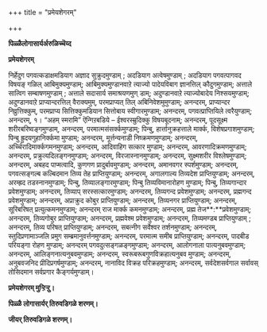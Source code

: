 +++
title = "प्रमेयशेगरम्"

+++

**पिळ्ळैलोगासार्यर्अरुळिच्चॆय्द**

**प्रमेयशेगरम्**

निर्हेदुग पगवत्कडाक्षमडियाग अज्ञाद सुक्रुदमुण्डाम् ; अदडियाग अत्वेषमुण्डाम् ; अदडियाग पगवत्पागवद विषयङ् गळिल् आबिमुक्यमुण्डाम्; आबिमुक्यमुण्डानवाऱे त्याज्यो पादेयविबाग ज्ञानत्तिल् कौदुगमुण्डाम्; अत्ताले सात्विग सम्बाषणमुण्डाम् ; अत्ताले सदासार्य समाश्रयणमुण् डाम्; अदुण्डानवाऱे त्याज्योबादेय निश्सयमुण्डाम्; अदुण्डानवाऱे प्राप्यान्दरत्तिल् वैराक्यमुम्, परमप्राप्यत् तिल् अबिनिवेशमुमुण्डाम्; अनन्दरम्, प्राप्यान्दर निव्रुत्तिक्कुम्, परमप्राप्य सित्तिक्कुमडियान सित्तोबाय स्वीगारमुण्डाम्; अनन्दरम्, पगवत्प्राप्तियिले त्वरैयुण्डाम्; अनन्दरम्, १। “अहम् स्मरामि” ऎन्गिऱबडिये – ईश्वरस्म्रुदिक्कु विषयबूदनाम्; अनन्दरम्, पूदसूक्ष्म शरीरबरिष्वङ्गमुण्डाम्, अनन्दरम्, परमात्मसंसर्क्कमुण्डाम्; पिन्बु, हार्त्तानुक्रहत्ताले मार्क्क, विशेषप्रगाशमुण्डाम्; पिन्बु ह्रुदयगुहानिर्क्कमा मुण्डाम्; अनन्दरम्, मूर्त्तन्यनाडी निष्क्रमणमुण्डाम्; अनन्दरम्, अर्च्चिरादिमार्क्कगमनमुण्डाम्; अनन्दरम्, आदिवाहिग सत्कार मुण्डाम्; अनन्दरम्, आवरणादिक्रमणमुण्डाम्; अनन्दरम्, प्रक्रुत्यदिलङ्गनमुण्डाम्; अनन्दरम्, विरजास्नानमुण्डाम्; अनन्दरम्, सुक्ष्मशरीर विश्लेषमुण्डाम्; अनन्दरम्, अबहद पाप्मत्वादि, कुणगण प्रादुर्बावमुण्डाम्; अनन्दरम्, अमानवगर स्पर्शमुण्डाम्; अनन्दरम्, पगवत्सङ्गल्ब कल्बिदमान तिव्य तेह प्राप्तियुण्डाम्; अनन्दरम्, अगालगाल्य तिव्यदेश प्राप्तियुण्डाम्; अनन्दरम्, अरम्ह्रद तडस्नानमुण्डाम्; पिन्बु, तिव्यालङ्गारमुण्डाम्; पिन्बु तिव्यविमानारोहण मुण्डाम्; पिन्बु, तिव्यगान्दार प्रवेशमुण्डाम्; अनन्दरम्, तिव्याप् सरस्सत्कारमुण्डाम्; अनन्दरम्, तिव्यगन्द प्रवेशमुण्डाम्; अनन्दरम्, प्रह्मगन्द प्रवेशमुण्डाम्; अनन्दरम्, अप्राक्रुद कोबुर प्राप्तियुण्डाम्; अनन्दरम्, तिव्यनगर प्राप्तियुण्डाम्; अनन्दरम्, सूरिबरिषत् प्रत्युत्कमनमुण्डाम्; अनन्दरम् राज मार्क्क कमनमुण्डाम्; अनन्दरम्, प्रह्म तेज**:**प्रवेशमुण्डाम्; अनन्दरम्, तिव्यगोबुर प्राप्तियुण्डाम्; अनन्दरम्, प्रह्मवेश्म प्रवेशमुण्डाम्; अनन्दरम्, तिव्यमण्डब प्राप्तियुण्डाम् ; अनन्दरम्, तिव्य परिषत् प्राप्तियुण्डाम्; अनन्दरम्, सबत्नीग सर्वेश्वर तर्शनमुण्डाम्; अनन्दरम्, स्तुदिप्रणामाञ्जलि प्रमुग सम्ब्रमानुवर्त्तनमुण्डाम्; अनन्दरम्, परमात्म समीब प्राप्तियुण्डाम्; अनन्दरम्, पादबीड परियङ्गा रोहण मुण्डाम्; अनन्दरम् पगवदुत्सङ्गळङ्गमुण्डाम्; अनन्दरम्, आलोगनाला पात्यनुबवमुण्डाम्; अनन्दरम्, आलिङ्गनात्यनुबवमुण्डाम्; अनन्दरम्, स्वरूबरूबगुणविक्रहात्यनुबव मुण्डाम्; अनन्दरम्, अनुबवजनिद प्रीदिप्रगर्षमुण्डाम्; अनन्दरम्, नानाविद विक्रह परिक्रहमुण्डाम्; अनन्दरम्, सर्वदेशसर्वगाल सर्वावस् तोसिदमान सर्वप्रगार कैङ्गर्यमुण्डाम्।

**प्रमेयशेगरम् मुऱ्ऱिऱ्ऱु।**

**पिळ्ळै लोगासार्यर् तिरुवडिगळे शरणम्।**

**जीयर् तिरुवडिगळे शरणम्।**

